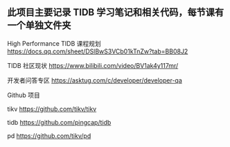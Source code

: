 
## 此项目主要记录 TIDB 学习笔记和相关代码，每节课有一个单独文件夹

High Performance TIDB 课程规划
https://docs.qq.com/sheet/DSlBwS3VCb01kTnZw?tab=BB08J2

TIDB 社区现状
https://www.bilibili.com/video/BV1ak4y117mr/

开发者问答专区
https://asktug.com/c/developer/developer-qa

Github 项目

tikv  https://github.com/tikv/tikv

tidb  https://github.com/pingcap/tidb

pd    https://github.com/tikv/pd

